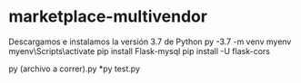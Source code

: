 # marketplace-multivendor

Descargamos e instalamos la versión 3.7 de Python 
py -3.7 -m venv myenv
myenv\Scripts\activate
pip install Flask-mysql
pip install -U flask-cors

py (archivo a correr).py
*py test.py
